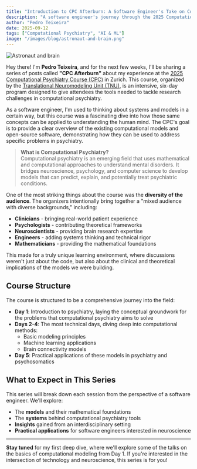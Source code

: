 ```yaml
---
title: "Introduction to CPC Afterburn: A Software Engineer's Take on Computational Psychiatry"
description: "A software engineer's journey through the 2025 Computational Psychiatry Course in Zurich, exploring how computational models and systems thinking can be applied to understanding the human mind and psychiatric research."
author: "Pedro Teixeira"
date: 2025-09-12
tags: ["Computational Psychiatry", "AI & ML"]
image: "/images/blog/astronaut-and-brain.png"
---
```


![Astronaut and brain](/images/blog/astronaut-and-brain.png)

Hey there! I'm **Pedro Teixeira**, and for the next few weeks, I'll be sharing a series of posts called **"CPC Afterburn"** about my experience at the [2025 Computational Psychiatry Course (CPC)](https://www.translationalneuromodeling.org/cpcourse/) in Zurich. This course, organized by the [Translational Neuromodeling Unit (TNU)](https://www.tnu.ethz.ch/de/home), is an intensive, six-day program designed to give attendees the tools needed to tackle research challenges in computational psychiatry.

As a software engineer, I'm used to thinking about systems and models in a certain way, but this course was a fascinating dive into how those same concepts can be applied to understanding the human mind. The CPC's goal is to provide a clear overview of the existing computational models and open-source software, demonstrating how they can be used to address specific problems in psychiatry.

> **What is Computational Psychiatry?**  
> Computational psychiatry is an emerging field that uses mathematical and computational approaches to understand mental disorders. It bridges neuroscience, psychology, and computer science to develop models that can predict, explain, and potentially treat psychiatric conditions.

One of the most striking things about the course was the **diversity of the audience**. The organizers intentionally bring together a "mixed audience with diverse backgrounds," including:

- **Clinicians** - bringing real-world patient experience
- **Psychologists** - contributing theoretical frameworks
- **Neuroscientists** - providing brain research expertise
- **Engineers** - adding systems thinking and technical rigor
- **Mathematicians** - providing the mathematical foundations

This made for a truly unique learning environment, where discussions weren't just about the code, but also about the clinical and theoretical implications of the models we were building.

## Course Structure

The course is structured to be a comprehensive journey into the field:

- **Day 1**: Introduction to psychiatry, laying the conceptual groundwork for the problems that computational psychiatry aims to solve
- **Days 2-4**: The most technical days, diving deep into computational methods:
  - Basic modeling principles
  - Machine learning applications
  - Brain connectivity models
- **Day 5**: Practical applications of these models in psychiatry and psychosomatics

## What to Expect in This Series

This series will break down each session from the perspective of a software engineer. We'll explore:

- The **models** and their mathematical foundations
- The **systems** behind computational psychiatry tools
- **Insights** gained from an interdisciplinary setting
- **Practical applications** for software engineers interested in neuroscience

---

**Stay tuned** for my first deep dive, where we'll explore some of the talks on the basics of computational modeling from Day 1. If you're interested in the intersection of technology and neuroscience, this series is for you!
